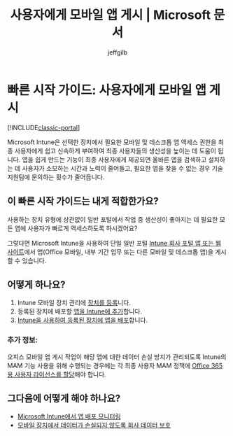 ﻿---
title: "사용자에게 모바일 앱 게시 | Microsoft 문서"
description: 
keywords: 
author: jeffgilb
ms.author: jeffgilb
manager: angrobe
ms.date: 11/22/2016
ms.topic: get-started-article
ms.prod: 
ms.service: microsoft-intune
ms.technology: 
ms.assetid: b1e84ef8-a260-4e3d-aaf1-8b3facfecafa
ms.reviewer: pchacon
ms.suite: ems
ms.custom: intune-classic
translationtype: Human Translation
ms.sourcegitcommit: f268cf29461447306d0f5c3ca06d541d9a03a49d
ms.openlocfilehash: fc2fb3c2c59b4fc2de048d8a27a6eadec592fba3


---

# <a name="quick-start-guide-publish-mobile-apps-to-your-users"></a>빠른 시작 가이드: 사용자에게 모바일 앱 게시

[!INCLUDE[classic-portal](../includes/classic-portal.md)]

Microsoft Intune은 선택한 장치에서 필요한 모바일 및 데스크톱 앱 액세스 권한을 최종 사용자에게 쉽고 신속하게 부여하여 최종 사용자들의 생산성을 높이는 데 도움이 됩니다. 앱을 쉽게 만드는 기능이 최종 사용자에게 제공되면 올바른 앱을 검색하고 설치하는 데 사용자가 소모하는 시간과 노력이 줄어들고, 필요한 앱을 찾을 수 없는 경우 기술 지원팀에 문의하는 횟수가 줄어듭니다.   

## <a name="is-this-quick-start-guide-right-for-me"></a>이 빠른 시작 가이드는 내게 적합한가요?
사용하는 장치 유형에 상관없이 일반 포털에서 작업 중 생산성이 좋아지는 데 필요한 모든 앱에 사용자가 빠르게 액세스하도록 하시겠어요?

그렇다면 Microsoft Intune을 사용하여 단일 일반 포털 [Intune 회사 포털 앱 또는 웹 사이트](/intune/enduser/company-portal-frequently-asked-questions)에서 앱(Office 모바일, 내부 기간 업무 또는 다른 모바일 및 데스크톱 앱)을 게시할 수 있습니다.

## <a name="how-do-i-do-it"></a>어떻게 하나요?
1.    Intune 모바일 장치 관리에 [장치를 등록](/intune/deploy-use/enroll-devices-in-microsoft-intune)니다.
2.    등록된 장치에 배포할 [앱을 Intune에 추가](/intune/deploy-use/add-apps-for-mobile-devices-in-microsoft-intune)합니다.
3.    [Intune을 사용하여 등록된 장치에 앱을 배포](/intune/deploy-use/deploy-apps)합니다.

### <a name="additional-information"></a>추가 정보:
오피스 모바일 앱 게시 작업이 해당 앱에 대한 데이터 손실 방지가 관리되도록 Intune의 MAM 기능 사용을 위해 수행되는 경우에는 각 최종 사용자 MAM 정책에 [Office 365용 사용자 라이선스를 할당](https://support.office.com/article/Assign-or-remove-licenses-for-Office-365-for-business-997596b5-4173-4627-b915-36abac6786dc)해야 합니다.

## <a name="what-should-i-do-next"></a>그다음에 어떻게 해야 하나요?
- [Microsoft Intune에서 앱 배포 모니터링](/intune/deploy-use/monitor-apps-in-microsoft-intune)
- [모바일 장치에서 데이터가 손실되지 않도록 회사 데이터 보호](/intune/deploy-use/protect-app-data-using-mobile-app-management-policies-with-microsoft-intune)



<!--HONumber=Dec16_HO3-->



